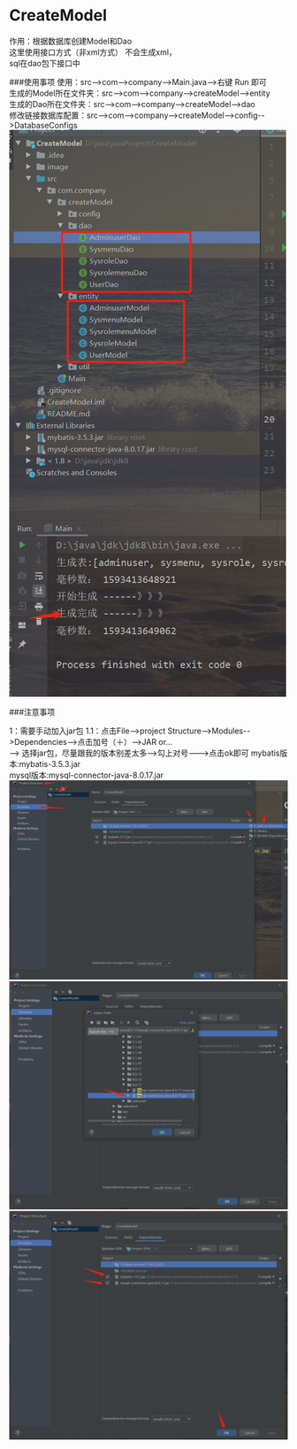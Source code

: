 # CreateModel
作用：根据数据库创建Model和Dao  
这里使用接口方式（非xml方式） 不会生成xml，  
sql在dao包下接口中  

###使用事项
使用：src-->com-->company-->Main.java-->右键 Run 即可  
生成的Model所在文件夹：src-->com-->company-->createModel-->entity  
生成的Dao所在文件夹：src-->com-->company-->createModel-->dao  
修改链接数据库配置：src-->com-->company-->createModel-->config-->DatabaseConfigs   
![Image text](image/createModleImage4.jpg) 


###注意事项
  
 1：需要手动加入jar包
    1.1：点击File-->project Structure-->Modules-->Dependencies-->点击加号（＋）-->JAR or...  
    --> 选择jar包，尽量跟我的版本别差太多-->勾上对号--->点击ok即可
    mybatis版本:mybatis-3.5.3.jar  
    mysql版本:mysql-connector-java-8.0.17.jar  
![Image text](image/createModleImage1.jpg)  
![Image text](image/createModleImage2.jpg)  
![Image text](image/createModleImage3.jpg) 
 